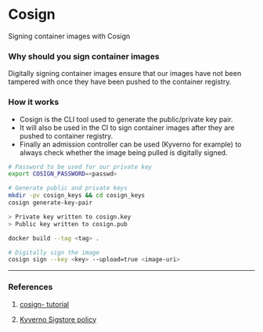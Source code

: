 # Cosign
Signing container images with Cosign

### Why should you sign container images
Digitally signing container images ensure that our images have not been tampered with once they have been pushed to the container registry.

### How it works
- Cosign is the CLI tool used to generate the public/private key pair.
- It will also be used in the CI to sign container images after they are pushed to container registry.
- Finally an admission controller can be used (Kyverno for example) to always check whether the image being pulled is digitally signed.

```bash
# Password to be used for our private key
export COSIGN_PASSWORD=<passwd>

# Generate public and private keys
mkdir -pv cosign_keys && cd cosign_keys
cosign generate-key-pair

> Private key written to cosign.key
> Public key written to cosign.pub

docker build --tag <tag> .

# Digitally sign the image
cosign sign --key <key> --upload=true <image-uri>
```

---

### References 
1. [cosign- tutorial](https://github.com/avisi-cloud/cosign-tutorial)

2. [Kyverno Sigstore policy](https://kyverno.io/docs/writing-policies/verify-images/sigstore/)